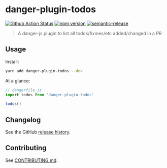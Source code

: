 # danger-plugin-todos

[![Github Action Status](https://github.com/rohit-gohri/danger-plugin-todos/workflows/Build/badge.svg?branch=master)](https://github.com/rohit-gohri/danger-plugin-todos/actions?query=branch%3Amaster)
[![npm version](https://badge.fury.io/js/danger-plugin-todos.svg)](https://badge.fury.io/js/danger-plugin-todos)
[![semantic-release](https://img.shields.io/badge/%20%20%F0%9F%93%A6%F0%9F%9A%80-semantic--release-e10079.svg)](https://github.com/semantic-release/semantic-release)

> A danger-js plugin to list all todos/fixmes/etc added/changed in a PR

## Usage

Install:

```sh
yarn add danger-plugin-todos --dev
```

At a glance:

```js
// dangerfile.js
import todos from 'danger-plugin-todos'

todos()
```

## Changelog

See the GitHub [release history](https://github.com/rohit-gohri/danger-plugin-todos/releases).

## Contributing

See [CONTRIBUTING.md](CONTRIBUTING.md).
